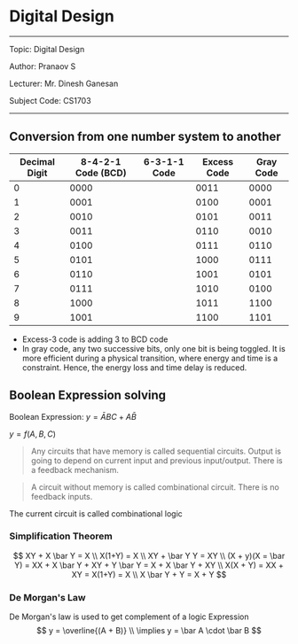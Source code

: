 # Digital Design

---

Topic: Digital Design

Author: Pranaov S

Lecturer: Mr. Dinesh Ganesan

Subject Code: CS1703

---

## Conversion from one number system to another

| Decimal Digit | 8-4-2-1 Code (BCD) | 6-3-1-1 Code | Excess Code | Gray Code |
| --------------- | --------------- | --------------- | --------------- | --------------- |
| 0 | 0000 |  | 0011 | 0000 |
| 1 | 0001 |  | 0100 | 0001 |
| 2 | 0010 |  | 0101 | 0011 |
| 3 | 0011 |  | 0110 | 0010 |
| 4 | 0100 |  | 0111 | 0110 |
| 5 | 0101 |  | 1000 | 0111 |
| 6 | 0110 |  | 1001 | 0101 |
| 7 | 0111 |  | 1010 | 0100 |
| 8 | 1000 |  | 1011 | 1100 |
| 9 | 1001 |  | 1100 | 1101 |

* Excess-3 code is adding 3 to BCD code
* In gray code, any two successive bits, only one bit is being toggled. It is more efficient during a physical transition, where energy and time is a constraint. Hence, the energy loss and time delay is reduced.

## Boolean Expression solving

Boolean Expression: $y = \bar ABC + A\bar B$

$y = f(A,B,C)$

> Any circuits that have memory is called sequential circuits. Output is going to depend on current input and previous input/output. There is a feedback mechanism.

> A circuit without memory is called combinational circuit. There is no feedback inputs.

The current circuit is called combinational logic

### Simplification Theorem

$$
XY + X \bar Y = X \\
X(1+Y) = X \\
XY + \bar Y Y = XY \\
(X + y)(X = \bar Y) = XX + X \bar Y + XY + Y \bar Y = X + X \bar Y + XY \\
X(X + Y) = XX + XY = X(1+Y) = X \\
X \bar Y + Y = X + Y
$$

### De Morgan's Law

De Morgan's law is used to get complement of a logic Expression
$$
y = \overline{(A + B)} \\
\implies y = \bar A \cdot \bar B
$$
